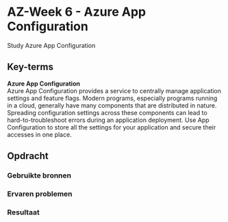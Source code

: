 # AZ-Week 6 - Azure App Configuration
Study Azure App Configuration

## Key-terms
**Azure App Configuration**  
Azure App Configuration provides a service to centrally manage application settings and feature flags. Modern programs, especially programs running in a cloud, generally have many components that are distributed in nature. Spreading configuration settings across these components can lead to hard-to-troubleshoot errors during an application deployment. Use App Configuration to store all the settings for your application and secure their accesses in one place.  


## Opdracht
### Gebruikte bronnen

### Ervaren problemen

### Resultaat
